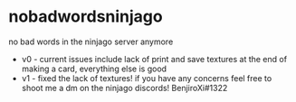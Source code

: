 # nobadwordsninjago
no bad words in the ninjago server anymore

* v0 - current issues include lack of print and save textures at the end of making a card, everything else is good
* v1 - fixed the lack of textures! if you have any concerns feel free to shoot me a dm on the ninjago discords! BenjiroXi#1322
